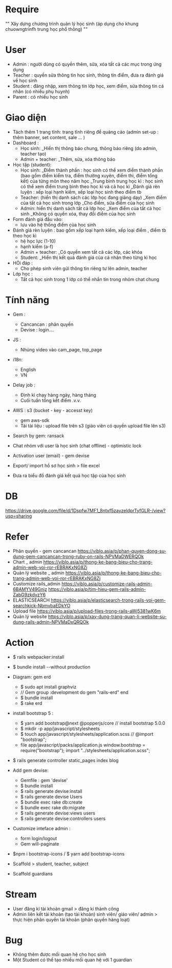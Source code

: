 # Require

"" Xây dựng chương trình quản lý học sinh (áp dụng cho khung chuowngtrinfh trung học phổ thông) ""

# User 

- Admin : người dùng có quyền thêm, sửa, xóa tất cả các mục trong ứng dụng
- Teacher : quyền sửa thông tin học sinh, thông tin điểm, đưa ra đánh giá về học sinh
- Student : đăng nhập, xem thông tin lớp học, xem điểm, sửa thông tin cá nhân (có nhiều phụ huynh)
- Parent : có nhiều học sinh 

# Giao diện

- Tách thêm 1 trang tĩnh: trang tĩnh riêng để quảng cáo (admin set-up : thêm banner, set content, sale ... )
- Dashboard :
    + Học sinh: 
        _Hiển thị thông báo chung, thông báo riêng (do admin, teacher tạo)
    + Admin + teacher:
        _Thêm, sửa, xóa thông báo 
- Học tập (student):
    + Học sinh: 
        _Điểm thành phần : học sinh có thể xem điểm thành phần (bao gồm điểm kiểm tra, điểm thường xuyên, điểm thi, điểm tổng kết) của từng môn theo năm học 
        _Trung bình trung học kì : học sinh có thể xem điểm trung bình theo học kì và cả học kì
        _Đánh giá rèn luyện : xếp loại hạnh kiểm, xếp loại học sinh theo điểm tb
    + Teacher: (hiển thị danh sách các lớp học đang giảng dạy)
        _Xem điểm của tất cả học sinh trong lớp
        _Cho điểm, sửa điểm của học sinh
    + Admin: hiển thị danh sách tất cả lớp học
        _Xem điểm của tất cả học sinh
        _Không có quyền xóa, thay đổi điểm của học sinh
- Form đánh giá đầu vào:
    + lưu vào hệ thống điểm của hoc sinh
- Đánh giá rèn luyện : bao gồm xếp loại hạnh kiểm, xếp loại điểm , điểm tb theo học kì 
    + hệ học lực (1-10)
    + hạnh kiểm (a-f)
    + Admin + teacher:
        _Có quyền xem tất cả các lớp, các khóa
    + Student:
        _Hiển thị kết quả đánh giá của cá nhân theo từng kì học
- HỎi đáp :
    + Cho phép sinh viên gửi thông tin riêng tư lên admin, teacher
- Lớp học : 
    + Tất cả học sinh trong 1 lớp có thể nhắn tin trong nhóm chat chung

# Tính năng
- Gem :
    + Cancancan : phân quyền
    + Devise : login....
- JS : 
    + Nhúng video vào cam_page, top_page 
- i18n: 
    + English
    + VN 
- Delay job : 
    + Định kì chạy hàng ngày, hàng tháng
    + Cuối tuần tổng kết điểm .v.v.
- AWS : s3 (bucket - key - accesst key)
    + gem aws-sdk
    + Tải tài liệu : upload file trên s3 (giáo viên có quyền upload file lên s3)
- Search by gem: ransack

- Chat nhóm với user là học sinh (chat offline) - optimistic lock
- Activation user (email) - gem devise
- Export/ import hồ sơ học sinh > file excel 
- Đưa ra biểu đồ đánh giá kết quả học tập của học sinh 

# DB

https://drive.google.com/file/d/1Dspfw7MF1_8ntxf5zayzeldprTyfGLR-/view?usp=sharing

# Refer

- Phân quyền - gem cancancan
    https://viblo.asia/p/phan-quyen-dong-su-dung-gem-cancancan-trong-ruby-on-rails-NPVMaDWERQOk
- Chart _ admin 
    https://viblo.asia/p/thong-ke-bang-bieu-cho-trang-admin-web-voi-ror-rEBRAKxNG8Zj
- Quản lý website _ admin
    https://viblo.asia/p/thong-ke-bang-bieu-cho-trang-admin-web-voi-ror-rEBRAKxNG8Zj
- Customize rails_admin
    https://viblo.asia/p/customize-rails-admin-6BAMYV49Gnjz
    https://viblo.asia/p/tim-hieu-gem-rails-admin-ZabG9zkdvzY6
- ELASTICSEARCH
    https://viblo.asia/p/elasticsearch-trong-rails-voi-gem-searchkick-NbmvbaEDkYO
- Upload file
    https://viblo.asia/p/upload-files-trong-rails-aWj5381wK6m
- Quản lý website
    https://viblo.asia/p/xay-dung-trang-quan-li-website-su-dung-rails-admin-NPVMaDxQRQOk

# Action

- $ rails webpacker:install
- $ bundle install --without production
- Diagram: gem erd
    + $ sudo apt install graphviz
    + // Gem
        group :development do
            gem "rails-erd"
        end
    + $ bundle install
    + $ rake erd

- install bootstrap 5 :
    + $ yarn add bootstrap@next @popperjs/core // install bootstrap 5.0.0
    + $ mkdir -p app/javascript/stylesheets
    + $ touch app/javascript/stylesheets/application.scss  // @import "bootstrap";
    + file app/javascript/packs/application.js 
        window.bootstrap = require("bootstrap");
        import "../stylesheets/application.scss";

- $ rails generate controller static_pages index blog 

- Add gem devise:
    + Gemfile : gem 'devise'
    + $ bundle install
    + $ rails generate devise:install
    + $ rails generate devise Users
    + $ bundle exec rake db:create
    + $ bundle exec rake db:migrate
    + $ rails generate devise:views users
    + $ rails generate devise:controllers users 

- Customize inteface admin :
    + form login/logout
    + Gem will-paginate
- $npm i bootstrap-icons / $ yarn add bootstrap-icons
- Scaffold > student, teacher, subject
- Scaffold guardians



# Stream

- User đăng kí tài khoản gmail > đăng kí thành công
- Admin liên kết tài khoản (tạo tài khoản) sinh viên/ giáo viên/ admin > thực hiện phân quyền tài khoản (phân quyền hàng loạt)

# Bug

- Không thêm được mối quan hệ cho học sinh 
- Một Student có thể tạo nhiều mối quan hệ với 1 guardian
